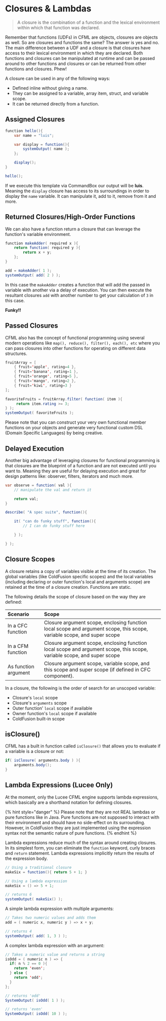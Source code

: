 # Closures & Lambdas

> A closure is the combination of a function and the lexical environment within which that function was declared.

Remember that functions \(UDFs\) in CFML are objects, closures are objects as well. So are closures and functions the same? The answer is yes and no. The main difference between a UDF and a closure is that closures have access to their lexical environment in which they are declared. Both functions and closures can be manipulated at runtime and can be passed around to other functions and closures or can be returned from other functions and closures. Phew!

A closure can be used in any of the following ways:

* Defined inline without giving a name. 
* They can be assigned to a variable, array item, struct, and variable scope. 
* It can be returned directly from a function.

## Assigned Closures

```java
function hello(){
    var name = "luis";

    var display = function(){
        systemOutput( name );
    };

    display();
}

hello();
```

If we execute this template via CommandBox our output will be **luis**. Meaning the `display` closure has access to its surroundings in order to display the `name` variable. It can manipulate it, add to it, remove from it and more.

## Returned Closures/High-Order Functions

We can also have a function return a closure that can leverage the function's variable environment.

```java
function makeAdder( required x ){
    return function( required y ){
        return x + y;
    };
}

add = makeAdder( 1 );
systemOutput( add( 2 ) );
```

In this case the `makeAdder` creates a function that will add the passed in variable with another via a delay of execution. You can then execute the resultant closures `add` with another number to get your calculation of `3` in this case.

**Funky!!**

## Passed Closures

CFML also has the concept of functional programming using several modern operations like `map(), reduce(), filter(), each(), etc` where you can pass closures into other functions for operating on different data structures.

```java
fruitArray = [
    { fruit='apple', rating=4 }, 
    { fruit='banana', rating=1 }, 
    { fruit='orange', rating=5 }, 
    { fruit='mango', rating=2 }, 
    { fruit='kiwi', rating=3 }
];

favoriteFruits = fruitArray.filter( function( item ){
     return item.rating >= 3;
} );
systemOutput( favoriteFruits );
```

Please note that you can construct your very own functional member functions on your objects and generate very functional custom DSL \(Domain Specific Languages\) by being creative.

## Delayed Execution

Another big advantage of leveraging closures for functional programming is that closures are the blueprint of a function and are not executed until you want to. Meaning they are useful for delaying execution and great for design patterns like: observer, filters, iterators and much more.

```java
var observe = function( val ){
    // manipulate the val and return it

    return val;
}

describe( "A spec suite", function(){

    it( "can do funky stuff", function(){
        // I can do funky stuff here

    } );

} );
```

## Closure Scopes

A closure retains a copy of variables visible at the time of its creation. The global variables \(like ColdFusion specific scopes\) and the local variables \(including declaring or outer function's local and arguments scope\) are retained at the time of a closure creation. Functions are static.

The following details the scope of closure based on the way they are defined:

| Scenario | Scope |
| :--- | :--- |
| In a CFC function | Closure argument scope, enclosing function local scope and argument scope, this scope, variable scope, and super scope |
| In a CFM function | Closure argument scope, enclosing function local scope and argument scope, this scope, variable scope, and super scope |
| As function argument | Closure argument scope, variable scope, and this scope and super scope \(if defined in CFC component\). |

In a closure, the following is the order of search for an unscoped variable:

* Closure's `local` scope
* Closure's `arguments` scope
* Outer function' `local` scope if available
* Owner function's `local` scope if available
* ColdFusion built-in scope

## isClosure\(\)

CFML has a built in function called `isClosure()` that allows you to evaluate if a variable is a closure or not:

```java
if( isClosure( arguments.body ) ){
    arguments.body();
}
```

## Lambda Expressions \(Lucee Only\)

At the moment, only the Lucee CFML engine supports lambda expressions, which basically are a shorthand notation for defining closures.  

{% hint style="danger" %}
Please note that they are not REAL lambdas or pure functions like in Java.  Pure functions are not supposed to interact with their environment and should have no side-effect on its surrounding.  However, in ColdFusion they are just implemented using the expression syntax not the semantic nature of pure functions.
{% endhint %}

Lambda expressions reduce much of the syntax around creating closures. In its simplest form, you can eliminate the `function` keyword, curly braces and `return` statement. Lambda expressions implicitly return the results of the expression body.

```java
// Using a traditional closure
makeSix = function(){ return 5 + 1; }

// Using a lambda expression
makeSix = () => 5 + 1;

// returns 6
systemOutput( makeSix() );
```

A simple lambda expression with multiple arguments:

```java
// Takes two numeric values and adds them
add = ( numeric x, numeric y ) => x + y;

// returns 4
systemOutput( add( 1, 3 ) );
```

A complex lambda expression with an argument:

```java
// Takes a numeric value and returns a string
isOdd = ( numeric n ) => {
  if( n % 2 == 0 ){
    return 'even';
  } else {
    return 'odd';
  }
};

// returns 'odd'
SystemOutput( isOdd( 1 ) );

// returns 'even'
SystemOutput( isOdd( 10 ) );
```

